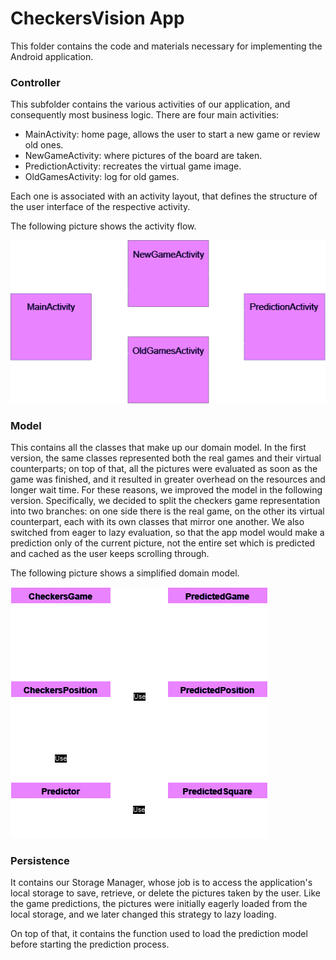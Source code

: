 # CheckersVision App

This folder contains the code and materials necessary for implementing the Android application. 

### Controller

This subfolder contains the various activities of our application, and consequently most business logic.
There are four main activities:

* MainActivity: home page, allows the user to start a new game or review old ones.
* NewGameActivity: where pictures of the board are taken.
* PredictionActivity: recreates the virtual game image.
* OldGamesActivity: log for old games.

Each one is associated with an activity layout, that defines the structure of the user interface of the respective activity.

The following picture shows the activity flow.



<img src="../_readmeImgs_/activity_flow.png">



### Model

This contains all the classes that make up our domain model. In the first version, the same classes represented both the real games and their virtual counterparts; on top of that, all the pictures were evaluated as soon as the game was finished, and it resulted in greater overhead on the resources and longer wait time. 
For these reasons, we improved the model in the following version. Specifically, we decided to split the checkers game representation into two branches: on one side there is the real game, on the other its virtual counterpart, each with its own classes that mirror one another. We also switched from eager to lazy evaluation, so that the app model would make a prediction only of the current picture, not the entire set which is predicted and cached as the user keeps scrolling through.

The following picture shows a simplified domain model.



<img src="../_readmeImgs_/dominio_chiaro.png">



### Persistence

It contains our Storage Manager, whose job is to access the application's local storage to save, retrieve, or delete the pictures taken by the user. Like the game predictions, the pictures were initially eagerly loaded from the local storage, and we later changed this strategy to lazy loading.

On top of that, it contains the function used to load the prediction model before starting the prediction process.
